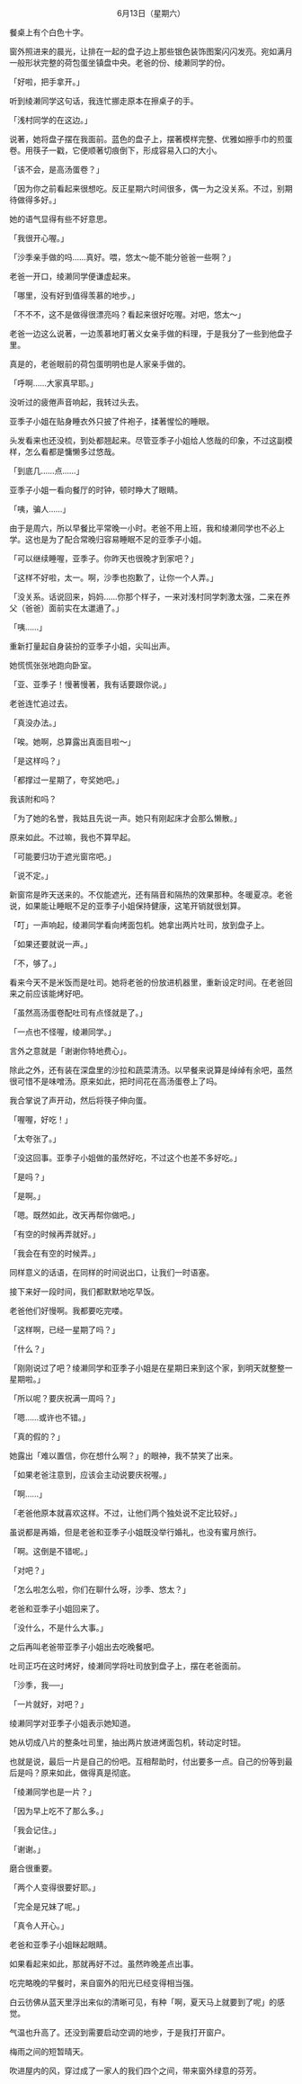<p align="center">6月13日（星期六）</p>

餐桌上有个白色十字。

窗外照进来的晨光，让排在一起的盘子边上那些银色装饰图案闪闪发亮。宛如满月一般形状完整的荷包蛋坐镇盘中央。老爸的份、绫濑同学的份。

「好啦，把手拿开。」

听到绫濑同学这句话，我连忙挪走原本在擦桌子的手。

「浅村同学的在这边。」

说著，她将盘子摆在我面前。蓝色的盘子上，摆著模样完整、优雅如擦手巾的煎蛋卷。用筷子一戳，它便顺著切痕倒下，形成容易入口的大小。

「该不会，是高汤蛋卷？」

「因为你之前看起来很想吃。反正星期六时间很多，偶一为之没关系。不过，别期待做得多好。」

她的语气显得有些不好意思。

「我很开心喔。」

「沙季亲手做的吗……真好。喂，悠太～能不能分爸爸一些啊？」

老爸一开口，绫濑同学便谦虚起来。

「哪里，没有好到值得羡慕的地步。」

「不不不，这不是做得很漂亮吗？看起来很好吃喔。对吧，悠太～」

老爸一边这么说著，一边羡慕地盯著义女亲手做的料理，于是我分了一些到他盘子里。

真是的，老爸眼前的荷包蛋明明也是人家亲手做的。

「呼啊……大家真早耶。」

没听过的疲倦声音响起，我转过头去。

亚季子小姐在贴身睡衣外只披了件袍子，揉著惺忪的睡眼。

头发看来也还没梳，到处都翘起来。尽管亚季子小姐给人悠哉的印象，不过这副模样，怎么看都是慵懒多过悠哉。

「到底几……点……」

亚季子小姐一看向餐厅的时钟，顿时睁大了眼睛。

「咦，骗人……」

由于是周六，所以早餐比平常晚一小时。老爸不用上班，我和绫濑同学也不必上学。这也是为了配合常晚归容易睡眠不足的亚季子小姐。

「可以继续睡喔，亚季子。你昨天也很晚才到家吧？」

「这样不好啦，太一。啊，沙季也抱歉了，让你一个人弄。」

「没关系。话说回来，妈妈……你那个样子，一来对浅村同学刺激太强，二来在养父（爸爸）面前实在太邋遢了。」

「咦……」

重新打量起自身装扮的亚季子小姐，尖叫出声。

她慌慌张张地跑向卧室。

「亚、亚季子！慢著慢著，我有话要跟你说。」

老爸连忙追过去。

「真没办法。」

「唉。她啊，总算露出真面目啦～」

「是这样吗？」

「都撑过一星期了，夸奖她吧。」

我该附和吗？

「为了她的名誉，我姑且先说一声。她只有刚起床才会那么懒散。」

原来如此。不过嘛，我也不算早起。

「可能要归功于遮光窗帘吧。」

「说不定。」

新窗帘是昨天送来的。不仅能遮光，还有隔音和隔热的效果那种。冬暖夏凉。老爸说，如果能让睡眠不足的亚季子小姐保持健康，这笔开销就很划算。

「叮」一声响起，绫濑同学看向烤面包机。她拿出两片吐司，放到盘子上。

「如果还要就说一声。」

「不，够了。」

看来今天不是米饭而是吐司。她将老爸的份放进机器里，重新设定时间。在老爸回来之前应该能烤好吧。

「虽然高汤蛋卷配吐司有点怪就是了。」

「一点也不怪喔，绫濑同学。」

言外之意就是「谢谢你特地费心」。

除此之外，还有装在深盘里的沙拉和蔬菜清汤。以早餐来说算是绰绰有余吧，虽然很可惜不是味噌汤。原来如此，把时间花在高汤蛋卷上了吗。

我合掌说了声开动，然后将筷子伸向蛋。

「喔喔，好吃！」

「太夸张了。」

「没这回事。亚季子小姐做的虽然好吃，不过这个也差不多好吃。」

「是吗？」

「是啊。」

「嗯。既然如此，改天再帮你做吧。」

「有空的时候再弄就好。」

「我会在有空的时候弄。」

同样意义的话语，在同样的时间说出口，让我们一时语塞。

接下来好一段时间，我们都默默地吃早饭。

老爸他们好慢啊。我都要吃完喽。

「这样啊，已经一星期了吗？」

「什么？」

「刚刚说过了吧？绫濑同学和亚季子小姐是在星期日来到这个家，到明天就整整一星期啦。」

「所以呢？要庆祝满一周吗？」

「嗯……或许也不错。」

「真的假的？」

她露出「难以置信，你在想什么啊？」的眼神，我不禁笑了出来。

「如果老爸注意到，应该会主动说要庆祝喔。」

「啊……」

「老爸他原本就喜欢这样。不过，让他们两个独处说不定比较好。」

虽说都是再婚，但是老爸和亚季子小姐既没举行婚礼，也没有蜜月旅行。

「啊。这倒是不错呢。」

「对吧？」

「怎么啦怎么啦，你们在聊什么呀，沙季、悠太？」

老爸和亚季子小姐回来了。

「没什么，不是什么大事。」

之后再叫老爸带亚季子小姐出去吃晚餐吧。

吐司正巧在这时烤好，绫濑同学将吐司放到盘子上，摆在老爸面前。

「沙季，我──」

「一片就好，对吧？」

绫濑同学对亚季子小姐表示她知道。

她从切成八片的整条吐司里，抽出两片放进烤面包机，转动定时钮。

也就是说，最后一片是自己的份吧。互相帮助时，付出要多一点。自己的份等到最后是吗？原来如此，做得真是彻底。

「绫濑同学也是一片？」

「因为早上吃不了那么多。」

「我会记住。」

「谢谢。」

磨合很重要。

「两个人变得很要好耶。」

「完全是兄妹了呢。」

「真令人开心。」

老爸和亚季子小姐眯起眼睛。

如果看起来如此，那就再好不过。虽然昨晚差点出事。

吃完略晚的早餐时，来自窗外的阳光已经变得相当强。

白云彷佛从蓝天里浮出来似的清晰可见，有种「啊，夏天马上就要到了呢」的感觉。

气温也升高了。还没到需要启动空调的地步，于是我打开窗户。

梅雨之间的短暂晴天。

吹进屋内的风，穿过成了一家人的我们四个之间，带来窗外绿意的芬芳。

